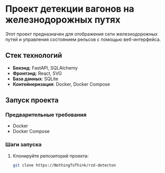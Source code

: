 # Проект детекции вагонов на железнодорожных путях

Этот проект предназначен для отображения сети железнодорожных путей и управления состоянием рельсов с помощью веб-интерфейса.

## Стек технологий

- **Бекэнд**: FastAPI, SQLAlchemy
- **Фронтэнд**: React, SVG
- **База данных**: SQLite
- **Контейнеризация**: Docker, Docker Compose

## Запуск проекта

### Предварительные требования

- Docker
- Docker Compose

### Шаги запуска

1. Клонируйте репозиторий проекта:

   ```bash
   git clone https://NothingToThink/rzd-detecton
